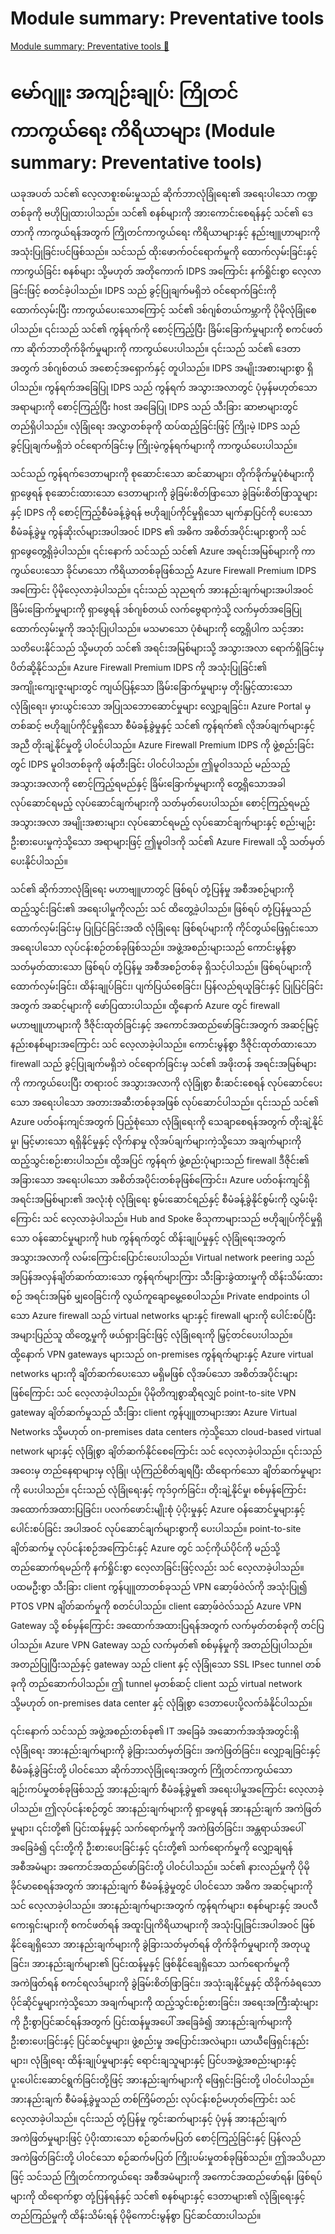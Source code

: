 # Module summary: Preventative tools

[Module summary: Preventative tools 🔗](https://www.coursera.org/learn/cybersecurity-tools-and-technologies/lecture/HpY8G/module-summary-preventative-tools)

# မော်ဂျူး အကျဉ်းချုပ်: ကြိုတင်ကာကွယ်ရေး ကိရိယာများ (Module summary: Preventative tools)

ယခုအပတ် သင်၏ လေ့လာစူးစမ်းမှုသည် ဆိုက်ဘာလုံခြုံရေး၏ အရေးပါသော ကဏ္ဍတစ်ခုကို ဗဟိုပြုထားပါသည်။ သင်၏ စနစ်များကို အားကောင်းစေရန်နှင့် သင်၏ ဒေတာကို ကာကွယ်ရန်အတွက် ကြိုတင်ကာကွယ်ရေး ကိရိယာများနှင့် နည်းဗျူဟာများကို အသုံးပြုခြင်းပင်ဖြစ်သည်။ သင်သည် ထိုးဖောက်ဝင်ရောက်မှုကို ထောက်လှမ်းခြင်းနှင့် ကာကွယ်ခြင်း စနစ်များ သို့မဟုတ် အတိုကောက် IDPS အကြောင်း နက်ရှိုင်းစွာ လေ့လာခြင်းဖြင့် စတင်ခဲ့ပါသည်။ IDPS သည် ခွင့်ပြုချက်မရှိဘဲ ဝင်ရောက်ခြင်းကို ထောက်လှမ်းပြီး ကာကွယ်ပေးသောကြောင့် သင်၏ ဒစ်ဂျစ်တယ်ကမ္ဘာကို ပိုမိုလုံခြုံစေပါသည်။ ၎င်းသည် သင်၏ ကွန်ရက်ကို စောင့်ကြည့်ပြီး ခြိမ်းခြောက်မှုများကို စကင်ဖတ်ကာ ဆိုက်ဘာတိုက်ခိုက်မှုများကို ကာကွယ်ပေးပါသည်။ ၎င်းသည် သင်၏ ဒေတာအတွက် ဒစ်ဂျစ်တယ် အစောင့်အရှောက်နှင့် တူပါသည်။ IDPS အမျိုးအစားများစွာ ရှိပါသည်။ ကွန်ရက်အခြေပြု IDPS သည် ကွန်ရက် အသွားအလာတွင် ပုံမှန်မဟုတ်သော အရာများကို စောင့်ကြည့်ပြီး host အခြေပြု IDPS သည် သီးခြား ဆာဗာများတွင် တည်ရှိပါသည်။ လုံခြုံရေး အလွှာတစ်ခုကို ထပ်ထည့်ခြင်းဖြင့် ကြိုးမဲ့ IDPS သည် ခွင့်ပြုချက်မရှိဘဲ ဝင်ရောက်ခြင်းမှ ကြိုးမဲ့ကွန်ရက်များကို ကာကွယ်ပေးပါသည်။

သင်သည် ကွန်ရက်ဒေတာများကို စုဆောင်းသော ဆင်ဆာများ၊ တိုက်ခိုက်မှုပုံစံများကို ရှာဖွေရန် စုဆောင်းထားသော ဒေတာများကို ခွဲခြမ်းစိတ်ဖြာသော ခွဲခြမ်းစိတ်ဖြာသူများနှင့် IDPS ကို စောင့်ကြည့်စီမံခန့်ခွဲရန် ဗဟိုချုပ်ကိုင်မှုရှိသော မျက်နှာပြင်ကို ပေးသော စီမံခန့်ခွဲမှု ကွန်ဆိုးလ်များအပါအဝင် IDPS ၏ အဓိက အစိတ်အပိုင်းများစွာကို သင် ရှာဖွေတွေ့ရှိခဲ့ပါသည်။ ၎င်းနောက် သင်သည် သင်၏ Azure အရင်းအမြစ်များကို ကာကွယ်ပေးသော ခိုင်မာသော ကိရိယာတစ်ခုဖြစ်သည့် Azure Firewall Premium IDPS အကြောင်း ပိုမိုလေ့လာခဲ့ပါသည်။ ၎င်းသည် သုညရက် အားနည်းချက်များအပါအဝင် ခြိမ်းခြောက်မှုများကို ရှာဖွေရန် ဒစ်ဂျစ်တယ် လက်ဗွေရာကဲ့သို့ လက်မှတ်အခြေပြု ထောက်လှမ်းမှုကို အသုံးပြုပါသည်။ မသမာသော ပုံစံများကို တွေ့ရှိပါက သင့်အား သတိပေးနိုင်သည် သို့မဟုတ် သင်၏ အရင်းအမြစ်များသို့ အသွားအလာ ရောက်ရှိခြင်းမှ ပိတ်ဆို့နိုင်သည်။ Azure Firewall Premium IDPS ကို အသုံးပြုခြင်း၏ အကျိုးကျေးဇူးများတွင် ကျယ်ပြန့်သော ခြိမ်းခြောက်မှုများမှ တိုးမြှင့်ထားသော လုံခြုံရေး၊ မှားယွင်းသော အပြုသဘောဆောင်မှုများ လျှော့ချခြင်း၊ Azure Portal မှတစ်ဆင့် ဗဟိုချုပ်ကိုင်မှုရှိသော စီမံခန့်ခွဲမှုနှင့် သင်၏ ကွန်ရက်၏ လိုအပ်ချက်များနှင့်အညီ တိုးချဲ့နိုင်မှုတို့ ပါဝင်ပါသည်။ Azure Firewall Premium IDPS ကို ဖွဲ့စည်းခြင်းတွင် IDPS မူဝါဒတစ်ခုကို ဖန်တီးခြင်း ပါဝင်ပါသည်။ ဤမူဝါဒသည် မည်သည့် အသွားအလာကို စောင့်ကြည့်ရမည်နှင့် ခြိမ်းခြောက်မှုများကို တွေ့ရှိသောအခါ လုပ်ဆောင်ရမည့် လုပ်ဆောင်ချက်များကို သတ်မှတ်ပေးပါသည်။ စောင့်ကြည့်ရမည့် အသွားအလာ အမျိုးအစားများ၊ လုပ်ဆောင်ရမည့် လုပ်ဆောင်ချက်များနှင့် စည်းမျဉ်း ဦးစားပေးမှုကဲ့သို့သော အရာများဖြင့် ဤမူဝါဒကို သင်၏ Azure Firewall သို့ သတ်မှတ်ပေးနိုင်ပါသည်။

သင်၏ ဆိုက်ဘာလုံခြုံရေး မဟာဗျူဟာတွင် ဖြစ်ရပ် တုံ့ပြန်မှု အစီအစဉ်များကို ထည့်သွင်းခြင်း၏ အရေးပါမှုကိုလည်း သင် ထိတွေ့ခဲ့ပါသည်။ ဖြစ်ရပ် တုံ့ပြန်မှုသည် ထောက်လှမ်းခြင်းမှ ပြုပြင်ခြင်းအထိ လုံခြုံရေး ဖြစ်ရပ်များကို ကိုင်တွယ်ဖြေရှင်းသော အရေးပါသော လုပ်ငန်းစဉ်တစ်ခုဖြစ်သည်။ အဖွဲ့အစည်းများသည် ကောင်းမွန်စွာ သတ်မှတ်ထားသော ဖြစ်ရပ် တုံ့ပြန်မှု အစီအစဉ်တစ်ခု ရှိသင့်ပါသည်။ ဖြစ်ရပ်များကို ထောက်လှမ်းခြင်း၊ ထိန်းချုပ်ခြင်း၊ ပျက်ပြယ်စေခြင်း၊ ပြန်လည်ရယူခြင်းနှင့် ပြုပြင်ခြင်းအတွက် အဆင့်များကို ဖော်ပြထားပါသည်။ ထို့နောက် Azure တွင် firewall မဟာဗျူဟာများကို ဒီဇိုင်းထုတ်ခြင်းနှင့် အကောင်အထည်ဖော်ခြင်းအတွက် အဆင့်မြင့် နည်းစနစ်များအကြောင်း သင် လေ့လာခဲ့ပါသည်။ ကောင်းမွန်စွာ ဒီဇိုင်းထုတ်ထားသော firewall သည် ခွင့်ပြုချက်မရှိဘဲ ဝင်ရောက်ခြင်းမှ သင်၏ အဖိုးတန် အရင်းအမြစ်များကို ကာကွယ်ပေးပြီး တရားဝင် အသွားအလာကို လုံခြုံစွာ စီးဆင်းစေရန် လုပ်ဆောင်ပေးသော အရေးပါသော အတားအဆီးတစ်ခုအဖြစ် လုပ်ဆောင်ပါသည်။ ၎င်းသည် သင်၏ Azure ပတ်ဝန်းကျင်အတွက် ပြည့်စုံသော လုံခြုံရေးကို သေချာစေရန်အတွက် တိုးချဲ့နိုင်မှု၊ မြင့်မားသော ရရှိနိုင်မှုနှင့် လိုက်နာမှု လိုအပ်ချက်များကဲ့သို့သော အချက်များကို ထည့်သွင်းစဉ်းစားပါသည်။ ထို့အပြင် ကွန်ရက် ဖွဲ့စည်းပုံများသည် firewall ဒီဇိုင်း၏ အခြားသော အရေးပါသော အစိတ်အပိုင်းတစ်ခုဖြစ်ကြောင်း၊ Azure ပတ်ဝန်းကျင်ရှိ အရင်းအမြစ်များ၏ အလုံးစုံ လုံခြုံရေး စွမ်းဆောင်ရည်နှင့် စီမံခန့်ခွဲနိုင်စွမ်းကို လွှမ်းမိုးကြောင်း သင် လေ့လာခဲ့ပါသည်။ Hub and Spoke ဗိသုကာများသည် ဗဟိုချုပ်ကိုင်မှုရှိသော ဝန်ဆောင်မှုများကို hub ကွန်ရက်တွင် ထိန်းချုပ်မှုနှင့် လုံခြုံရေးအတွက် အသွားအလာကို လမ်းကြောင်းပြောင်းပေးပါသည်။ Virtual network peering သည် အပြန်အလှန်ချိတ်ဆက်ထားသော ကွန်ရက်များကြား သီးခြားခွဲထားမှုကို ထိန်းသိမ်းထားစဉ် အရင်းအမြစ် မျှဝေခြင်းကို လွယ်ကူချောမွေ့စေပါသည်။ Private endpoints ပါသော Azure firewall သည် virtual networks များနှင့် firewall များကို ပေါင်းစပ်ပြီး အများပြည်သူ ထိတွေ့မှုကို ဖယ်ရှားခြင်းဖြင့် လုံခြုံရေးကို မြှင့်တင်ပေးပါသည်။ ထို့နောက် VPN gateways များသည် on-premises ကွန်ရက်များနှင့် Azure virtual networks များကို ချိတ်ဆက်ပေးသော မရှိမဖြစ် လိုအပ်သော အစိတ်အပိုင်းများဖြစ်ကြောင်း သင် လေ့လာခဲ့ပါသည်။ ပိုမိုတိကျစွာဆိုရလျှင် point-to-site VPN gateway ချိတ်ဆက်မှုသည် သီးခြား client ကွန်ပျူတာများအား Azure Virtual Networks သို့မဟုတ် on-premises data centers ကဲ့သို့သော cloud-based virtual network များနှင့် လုံခြုံစွာ ချိတ်ဆက်နိုင်စေကြောင်း သင် လေ့လာခဲ့ပါသည်။ ၎င်းသည် အဝေးမှ တည်နေရာများမှ လုံခြုံ၊ ယုံကြည်စိတ်ချရပြီး ထိရောက်သော ချိတ်ဆက်မှုများကို ပေးပါသည်။ ၎င်းသည် လုံခြုံရေးနှင့် ကုဒ်ဝှက်ခြင်း၊ တိုးချဲ့နိုင်မှု၊ စစ်မှန်ကြောင်း အထောက်အထားပြခြင်း၊ ပလက်ဖောင်းမျိုးစုံ ပံ့ပိုးမှုနှင့် Azure ဝန်ဆောင်မှုများနှင့် ပေါင်းစပ်ခြင်း အပါအဝင် လုပ်ဆောင်ချက်များစွာကို ပေးပါသည်။ point-to-site ချိတ်ဆက်မှု လုပ်ငန်းစဉ်အကြောင်းနှင့် Azure တွင် သင့်ကိုယ်ပိုင်ကို မည်သို့ တည်ဆောက်ရမည်ကို နက်ရှိုင်းစွာ လေ့လာခြင်းဖြင့်လည်း သင် လေ့လာခဲ့ပါသည်။ ပထမဦးစွာ သီးခြား client ကွန်ပျူတာတစ်ခုသည် VPN ဆော့ဖ်ဝဲလ်ကို အသုံးပြု၍ PTOS VPN ချိတ်ဆက်မှုကို စတင်ပါသည်။ client ဆော့ဖ်ဝဲလ်သည် Azure VPN Gateway သို့ စစ်မှန်ကြောင်း အထောက်အထားပြရန်အတွက် လက်မှတ်တစ်ခုကို တင်ပြပါသည်။ Azure VPN Gateway သည် လက်မှတ်၏ စစ်မှန်မှုကို အတည်ပြုပါသည်။ အတည်ပြုပြီးသည်နှင့် gateway သည် client နှင့် လုံခြုံသော SSL IPsec tunnel တစ်ခုကို တည်ဆောက်ပါသည်။ ဤ tunnel မှတစ်ဆင့် client သည် virtual network သို့မဟုတ် on-premises data center နှင့် လုံခြုံစွာ ဒေတာပေးပို့လက်ခံနိုင်ပါသည်။

၎င်းနောက် သင်သည် အဖွဲ့အစည်းတစ်ခု၏ IT အခြေခံ အဆောက်အအုံအတွင်းရှိ လုံခြုံရေး အားနည်းချက်များကို ခွဲခြားသတ်မှတ်ခြင်း၊ အကဲဖြတ်ခြင်း၊ လျှော့ချခြင်းနှင့် စီမံခန့်ခွဲခြင်းတို့ ပါဝင်သော ဆိုက်ဘာလုံခြုံရေးအတွက် ကြိုတင်ကာကွယ်သော ချဉ်းကပ်မှုတစ်ခုဖြစ်သည့် အားနည်းချက် စီမံခန့်ခွဲမှု၏ အရေးပါမှုအကြောင်း လေ့လာခဲ့ပါသည်။ ဤလုပ်ငန်းစဉ်တွင် အားနည်းချက်များကို ရှာဖွေရန် အားနည်းချက် အကဲဖြတ်မှုများ၊ ၎င်းတို့၏ ပြင်းထန်မှုနှင့် သက်ရောက်မှုကို အကဲဖြတ်ခြင်း၊ အန္တရာယ်အပေါ် အခြေခံ၍ ၎င်းတို့ကို ဦးစားပေးခြင်းနှင့် ၎င်းတို့၏ သက်ရောက်မှုကို လျှော့ချရန် အစီအမံများ အကောင်အထည်ဖော်ခြင်းတို့ ပါဝင်ပါသည်။ သင်၏ နားလည်မှုကို ပိုမိုခိုင်မာစေရန်အတွက် အားနည်းချက် စီမံခန့်ခွဲမှုတွင် ပါဝင်သော အဓိက အဆင့်များကို သင် လေ့လာခဲ့ပါသည်။ အားနည်းချက်များအတွက် ကွန်ရက်များ၊ စနစ်များနှင့် အပလီကေးရှင်းများကို စကင်ဖတ်ရန် အထူးပြုကိရိယာများကို အသုံးပြုခြင်းအပါအဝင် ဖြစ်နိုင်ချေရှိသော အားနည်းချက်များကို ခွဲခြားသတ်မှတ်ရန် တိုက်ခိုက်မှုများကို အတုယူခြင်း၊ အားနည်းချက်များ၏ ပြင်းထန်မှုနှင့် ဖြစ်နိုင်ချေရှိသော သက်ရောက်မှုကို အကဲဖြတ်ရန် စကင်ရလဒ်များကို ခွဲခြမ်းစိတ်ဖြာခြင်း၊ အသုံးချနိုင်မှုနှင့် ထိခိုက်ခံရသော ပိုင်ဆိုင်မှုများကဲ့သို့သော အချက်များကို ထည့်သွင်းစဉ်းစားခြင်း၊ အရေးအကြီးဆုံးများကို ဦးစွာပြင်ဆင်ရန်အတွက် ပြင်းထန်မှုအပေါ် အခြေခံ၍ အားနည်းချက်များကို ဦးစားပေးခြင်းနှင့် ပြင်ဆင်မှုများ၊ ဖွဲ့စည်းမှု အပြောင်းအလဲများ၊ ယာယီဖြေရှင်းနည်းများ၊ လုံခြုံရေး ထိန်းချုပ်မှုများနှင့် ရောင်းချသူများနှင့် ပြင်ပအဖွဲ့အစည်းများနှင့် ပူးပေါင်းဆောင်ရွက်ခြင်းတို့ဖြင့် အားနည်းချက်များကို ဖြေရှင်းခြင်းတို့ ပါဝင်ပါသည်။ အားနည်းချက် စီမံခန့်ခွဲမှုသည် တစ်ကြိမ်တည်း လုပ်ငန်းစဉ်မဟုတ်ကြောင်း သင် လေ့လာခဲ့ပါသည်။ ၎င်းသည် တုံ့ပြန်မှု ကွင်းဆက်များနှင့် ပုံမှန် အားနည်းချက် အကဲဖြတ်မှုများဖြင့် ပံ့ပိုးထားသော စဉ်ဆက်မပြတ် စောင့်ကြည့်ခြင်းနှင့် ပြန်လည်အကဲဖြတ်ခြင်းတို့ ပါဝင်သော စဉ်ဆက်မပြတ် ကြိုးပမ်းမှုတစ်ခုဖြစ်သည်။ ဤအသိပညာဖြင့် သင်သည် ကြိုတင်ကာကွယ်ရေး အစီအမံများကို အကောင်အထည်ဖော်ရန်၊ ဖြစ်ရပ်များကို ထိရောက်စွာ တုံ့ပြန်ရန်နှင့် သင်၏ စနစ်များနှင့် ဒေတာများ၏ လုံခြုံရေးနှင့် တည်ကြည်မှုကို ထိန်းသိမ်းရန် ပိုမိုကောင်းမွန်စွာ ပြင်ဆင်ထားပါသည်။
